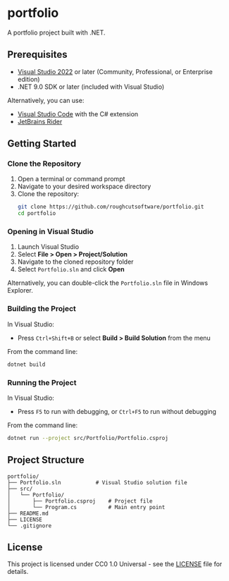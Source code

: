 # portfolio

A portfolio project built with .NET.

## Prerequisites

- [Visual Studio 2022](https://visualstudio.microsoft.com/downloads/) or later (Community, Professional, or Enterprise edition)
- .NET 9.0 SDK or later (included with Visual Studio)

Alternatively, you can use:
- [Visual Studio Code](https://code.visualstudio.com/) with the C# extension
- [JetBrains Rider](https://www.jetbrains.com/rider/)

## Getting Started

### Clone the Repository

1. Open a terminal or command prompt
2. Navigate to your desired workspace directory
3. Clone the repository:
   ```bash
   git clone https://github.com/roughcutsoftware/portfolio.git
   cd portfolio
   ```

### Opening in Visual Studio

1. Launch Visual Studio
2. Select **File > Open > Project/Solution**
3. Navigate to the cloned repository folder
4. Select `Portfolio.sln` and click **Open**

Alternatively, you can double-click the `Portfolio.sln` file in Windows Explorer.

### Building the Project

In Visual Studio:
- Press `Ctrl+Shift+B` or select **Build > Build Solution** from the menu

From the command line:
```bash
dotnet build
```

### Running the Project

In Visual Studio:
- Press `F5` to run with debugging, or `Ctrl+F5` to run without debugging

From the command line:
```bash
dotnet run --project src/Portfolio/Portfolio.csproj
```

## Project Structure

```
portfolio/
├── Portfolio.sln           # Visual Studio solution file
├── src/
│   └── Portfolio/
│       ├── Portfolio.csproj    # Project file
│       └── Program.cs          # Main entry point
├── README.md
├── LICENSE
└── .gitignore
```

## License

This project is licensed under CC0 1.0 Universal - see the [LICENSE](LICENSE) file for details.